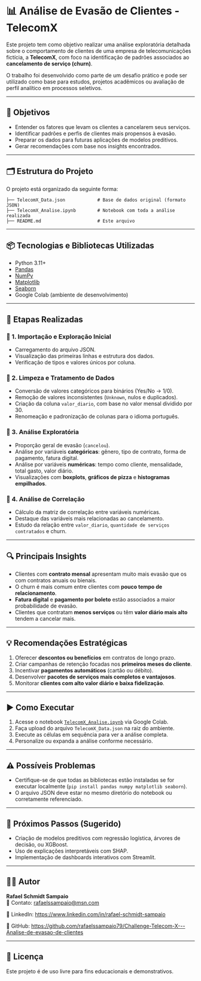 
# 📊 Análise de Evasão de Clientes - TelecomX

Este projeto tem como objetivo realizar uma análise exploratória detalhada sobre o comportamento de clientes de uma empresa de telecomunicações fictícia, a **TelecomX**, com foco na identificação de padrões associados ao **cancelamento de serviço (churn)**.

O trabalho foi desenvolvido como parte de um desafio prático e pode ser utilizado como base para estudos, projetos acadêmicos ou avaliação de perfil analítico em processos seletivos.

---

## 🧠 Objetivos

- Entender os fatores que levam os clientes a cancelarem seus serviços.
- Identificar padrões e perfis de clientes mais propensos à evasão.
- Preparar os dados para futuras aplicações de modelos preditivos.
- Gerar recomendações com base nos insights encontrados.

---

## 🗂 Estrutura do Projeto

O projeto está organizado da seguinte forma:

```
├── TelecomX_Data.json            # Base de dados original (formato JSON)
├── TelecomX_Analise.ipynb        # Notebook com toda a análise realizada
├── README.md                     # Este arquivo
```

---

## 📦 Tecnologias e Bibliotecas Utilizadas

- Python 3.11+
- [Pandas](https://pandas.pydata.org/)
- [NumPy](https://numpy.org/)
- [Matplotlib](https://matplotlib.org/)
- [Seaborn](https://seaborn.pydata.org/)
- Google Colab (ambiente de desenvolvimento)

---

## 📝 Etapas Realizadas

### 🔹 1. Importação e Exploração Inicial
- Carregamento do arquivo JSON.
- Visualização das primeiras linhas e estrutura dos dados.
- Verificação de tipos e valores únicos por coluna.

### 🔹 2. Limpeza e Tratamento de Dados
- Conversão de valores categóricos para binários (Yes/No → 1/0).
- Remoção de valores inconsistentes (`Unknown`, nulos e duplicados).
- Criação da coluna `valor_diario`, com base no valor mensal dividido por 30.
- Renomeação e padronização de colunas para o idioma português.

### 🔹 3. Análise Exploratória
- Proporção geral de evasão (`cancelou`).
- Análise por variáveis **categóricas**: gênero, tipo de contrato, forma de pagamento, fatura digital.
- Análise por variáveis **numéricas**: tempo como cliente, mensalidade, total gasto, valor diário.
- Visualizações com **boxplots**, **gráficos de pizza** e **histogramas empilhados**.

### 🔹 4. Análise de Correlação
- Cálculo da matriz de correlação entre variáveis numéricas.
- Destaque das variáveis mais relacionadas ao cancelamento.
- Estudo da relação entre `valor_diario`, `quantidade de serviços contratados` e churn.

---

## 🔍 Principais Insights

- Clientes com **contrato mensal** apresentam muito mais evasão que os com contratos anuais ou bienais.
- O churn é mais comum entre clientes com **pouco tempo de relacionamento**.
- **Fatura digital** e **pagamento por boleto** estão associados a maior probabilidade de evasão.
- Clientes que contratam **menos serviços** ou têm **valor diário mais alto** tendem a cancelar mais.

---

## 💡 Recomendações Estratégicas

1. Oferecer **descontos ou benefícios** em contratos de longo prazo.
2. Criar campanhas de retenção focadas nos **primeiros meses do cliente**.
3. Incentivar **pagamentos automáticos** (cartão ou débito).
4. Desenvolver **pacotes de serviços mais completos e vantajosos**.
5. Monitorar **clientes com alto valor diário e baixa fidelização**.

---

## ▶️ Como Executar

1. Acesse o notebook [`TelecomX_Analise.ipynb`](TelecomX_Analise.ipynb) via Google Colab.
2. Faça upload do arquivo `TelecomX_Data.json` na raiz do ambiente.
3. Execute as células em sequência para ver a análise completa.
4. Personalize ou expanda a análise conforme necessário.

---

## ⚠️ Possíveis Problemas

- Certifique-se de que todas as bibliotecas estão instaladas se for executar localmente (`pip install pandas numpy matplotlib seaborn`).
- O arquivo JSON deve estar no mesmo diretório do notebook ou corretamente referenciado.

---

## 📌 Próximos Passos (Sugerido)

- Criação de modelos preditivos com regressão logística, árvores de decisão, ou XGBoost.
- Uso de explicações interpretáveis com SHAP.
- Implementação de dashboards interativos com Streamlit.

---

## 🙋‍♂️ Autor

**Rafael Schmidt Sampaio**  
📧 Contato: rafaelssampaio@msn.com  

🔗 LinkedIn: https://www.linkedin.com/in/rafael-schmidt-sampaio

💾 GitHub: https://github.com/rafaelssampaio79/Challenge-Telecom-X---Analise-de-evasao-de-clientes

---

## 🧾 Licença

Este projeto é de uso livre para fins educacionais e demonstrativos.
